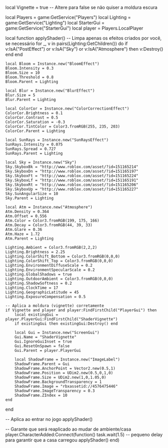 local Vignette = true -- Altere para false se não quiser a moldura escura

local Players = game:GetService("Players")
local Lighting = game:GetService("Lighting")
local StarterGui = game:GetService("StarterGui")
local player = Players.LocalPlayer

local function applyShader()
    -- Limpa apenas os efeitos criados por você, se necessário
    for _, v in pairs(Lighting:GetChildren()) do
        if v:IsA("PostEffect") or v:IsA("Sky") or v:IsA("Atmosphere") then
            v:Destroy()
        end
    end

    local Bloom = Instance.new("BloomEffect")
    Bloom.Intensity = 0.3
    Bloom.Size = 10
    Bloom.Threshold = 0.8
    Bloom.Parent = Lighting

    local Blur = Instance.new("BlurEffect")
    Blur.Size = 5
    Blur.Parent = Lighting

    local ColorCor = Instance.new("ColorCorrectionEffect")
    ColorCor.Brightness = 0.1
    ColorCor.Contrast = 0.5
    ColorCor.Saturation = -0.3
    ColorCor.TintColor = Color3.fromRGB(255, 235, 203)
    ColorCor.Parent = Lighting

    local SunRays = Instance.new("SunRaysEffect")
    SunRays.Intensity = 0.075
    SunRays.Spread = 0.727
    SunRays.Parent = Lighting

    local Sky = Instance.new("Sky")
    Sky.SkyboxBk = "http://www.roblox.com/asset/?id=151165214"
    Sky.SkyboxDn = "http://www.roblox.com/asset/?id=151165197"
    Sky.SkyboxFt = "http://www.roblox.com/asset/?id=151165224"
    Sky.SkyboxLf = "http://www.roblox.com/asset/?id=151165191"
    Sky.SkyboxRt = "http://www.roblox.com/asset/?id=151165206"
    Sky.SkyboxUp = "http://www.roblox.com/asset/?id=151165227"
    Sky.SunAngularSize = 10
    Sky.Parent = Lighting

    local Atm = Instance.new("Atmosphere")
    Atm.Density = 0.364
    Atm.Offset = 0.556
    Atm.Color = Color3.fromRGB(199, 175, 166)
    Atm.Decay = Color3.fromRGB(44, 39, 33)
    Atm.Glare = 0.36
    Atm.Haze = 1.72
    Atm.Parent = Lighting

    Lighting.Ambient = Color3.fromRGB(2,2,2)
    Lighting.Brightness = 2.25
    Lighting.ColorShift_Bottom = Color3.fromRGB(0,0,0)
    Lighting.ColorShift_Top = Color3.fromRGB(0,0,0)
    Lighting.EnvironmentDiffuseScale = 0.2
    Lighting.EnvironmentSpecularScale = 0.2
    Lighting.GlobalShadows = true
    Lighting.OutdoorAmbient = Color3.fromRGB(0,0,0)
    Lighting.ShadowSoftness = 0.2
    Lighting.ClockTime = 17
    Lighting.GeographicLatitude = 45
    Lighting.ExposureCompensation = 0.5

    -- Aplica a moldura (vignette) corretamente
    if Vignette and player and player:FindFirstChild("PlayerGui") then
        local existingGui = player.PlayerGui:FindFirstChild("ShaderVignette")
        if existingGui then existingGui:Destroy() end

        local Gui = Instance.new("ScreenGui")
        Gui.Name = "ShaderVignette"
        Gui.IgnoreGuiInset = true
        Gui.ResetOnSpawn = false
        Gui.Parent = player.PlayerGui

        local ShadowFrame = Instance.new("ImageLabel")
        ShadowFrame.Parent = Gui
        ShadowFrame.AnchorPoint = Vector2.new(0.5,1)
        ShadowFrame.Position = UDim2.new(0.5,0,1,0)
        ShadowFrame.Size = UDim2.new(1,0,1.05,0)
        ShadowFrame.BackgroundTransparency = 1
        ShadowFrame.Image = "rbxassetid://4576475446"
        ShadowFrame.ImageTransparency = 0.3
        ShadowFrame.ZIndex = 10
    end
end

-- Aplica ao entrar no jogo
applyShader()

-- Garante que será reaplicado ao mudar de ambiente/casa
player.CharacterAdded:Connect(function()
    task.wait(1.5) -- pequeno delay para garantir que a casa carregou
    applyShader()
end)
